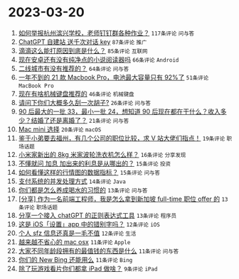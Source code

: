 # 2023-03-20

1. [如何举报杭州滨兴学校，老师钉钉群各种作业？](https://www.v2ex.com/t/925408) `117条评论` `问与答`
1. [ChatGPT 自建站 送千次对话 key](https://www.v2ex.com/t/925400) `87条评论` `推广`
1. [滴滴这么能打原因到底是什么？](https://www.v2ex.com/t/925410) `85条评论` `互联网`
1. [现在安卓还有没有纯净点的小说阅读器吗](https://www.v2ex.com/t/925460) `66条评论` `Android`
1. [二线城市有没有推荐的？](https://www.v2ex.com/t/925447) `64条评论` `问与答`
1. [一年不到的 21 款 Macbook Pro，电池最大容量只有 92%了](https://www.v2ex.com/t/925416) `51条评论` `MacBook Pro`
1. [现在有啥机械键盘推荐的](https://www.v2ex.com/t/925422) `46条评论` `机械键盘`
1. [请问下你们大概多久刮一次胡子?](https://www.v2ex.com/t/925469) `26条评论` `问与答`
1. [90 后最大的一批 33，最小一批 24，想知道 90 后现在都在干什么？收入多少？结婚了还是离婚了？](https://www.v2ex.com/t/925438) `21条评论` `问与答`
1. [Mac mini 选择](https://www.v2ex.com/t/925424) `20条评论` `macOS`
1. [鉴于小弟要去福州，有几个公司的职位比较，求 V 站大佬们指点！](https://www.v2ex.com/t/925505) `19条评论` `职场话题`
1. [小米家新出的 8kg 米家波轮洗衣机怎么样？](https://www.v2ex.com/t/925452) `16条评论` `分享发现`
1. [不懂就问 加息 加出来的利息是从哪出的？](https://www.v2ex.com/t/925449) `15条评论` `投资`
1. [如何看懂这样的行情图的数据指标？](https://www.v2ex.com/t/925407) `15条评论` `问与答`
1. [支付系统的并发处理方式](https://www.v2ex.com/t/925472) `14条评论` `Java`
1. [你们都是怎么养成喝水的习惯的](https://www.v2ex.com/t/925541) `13条评论` `问与答`
1. [[分享] 作为一名前端工程师，我是怎么拿到新加坡 full-time 职位 offer 的](https://www.v2ex.com/t/925511) `13条评论` `职场话题`
1. [分享一个接入 chatGPT 的正则表达式工具](https://www.v2ex.com/t/925510) `13条评论` `程序员`
1. [这是 iOS「设置」app 中的错别字吗？](https://www.v2ex.com/t/925526) `12条评论` `iOS`
1. [个人 sfz 信息还真是一毛不值](https://www.v2ex.com/t/925477) `12条评论` `生活`
1. [越来越不省心的 mac osx](https://www.v2ex.com/t/925496) `11条评论` `Apple`
1. [大家不同年龄段拥有的最值钱的东西是什么](https://www.v2ex.com/t/925463) `11条评论` `问与答`
1. [你们的 New Bing 还能用么](https://www.v2ex.com/t/925421) `11条评论` `Bing`
1. [除了玩游戏看片你们都拿 iPad 做啥？](https://www.v2ex.com/t/925429) `9条评论` `iPad`
